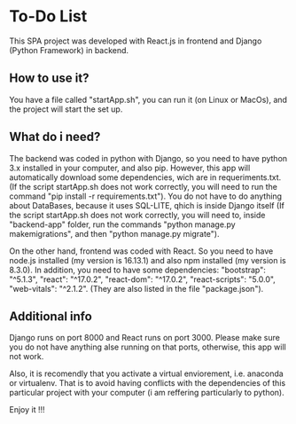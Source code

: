 # To-Do List

This SPA project was developed with React.js in frontend and
Django (Python Framework) in backend. 

## How to use it?

You have a file called "startApp.sh", you can run it (on Linux or MacOs),
and the project will start the set up.

## What do i need?

The backend was coded in python with Django, so you need to have python 3.x installed
in your computer, and also pip. However, this app will automatically download some
dependencies, wich are in requeriments.txt. (If the script startApp.sh does not work
correctly, you will need to run the command "pip install -r requirements.txt"). 
You do not have to do anything about DataBases, because it uses SQL-LITE, qhich is
inside Django itself (If the script startApp.sh does not work correctly, you will 
need to, inside "backend-app" folder, run the commands "python manage.py 
makemigrations", and then "python manage.py migrate").

On the other hand, frontend was coded with React. So you need to have node.js installed
(my version is 16.13.1) and also npm installed (my version is 8.3.0). In addition, you
need to have some dependencies: "bootstrap": "^5.1.3", "react": "^17.0.2", 
"react-dom": "^17.0.2", "react-scripts": "5.0.0", "web-vitals": "^2.1.2". (They are
also listed in the file "package.json").

## Additional info

Django runs on port 8000 and React runs on port 3000. Please make sure you do not
have anything alse running on that ports, otherwise, this app will not work.

Also, it is recomendly that you activate a virtual enviorement, i.e. anaconda or
virtualenv. That is to avoid having conflicts with the dependencies of this
particular project with your computer (i am reffering particularly to python).


Enjoy it !!!
